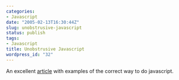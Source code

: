 ```yaml
---
categories:
- Javascript
date: "2005-02-13T16:30:44Z"
slug: unobstrusive-javascript
status: publish
tags:
- Javascript
title: Unobstrusive Javascript
wordpress_id: "32"
---
```


An excellent [article](http://www.onlinetools.org/articles/unobtrusivejavascript/index.html) with examples of the correct way to do javascript.
